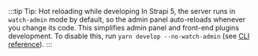:::tip Tip: Hot reloading while developing
In Strapi 5, the server runs in `watch-admin` mode by default, so the admin panel auto-reloads whenever you change its code. This simplifies admin panel and front-end plugins development. To disable this, run `yarn develop --no-watch-admin` (see [CLI reference](/cms/cli#strapi-develop)).
:::
